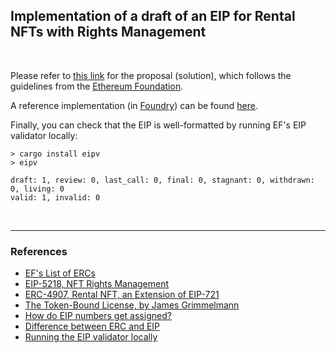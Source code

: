 ## Implementation of a draft of an EIP for Rental NFTs with Rights Management


<br>

Please refer to [this link](eip-9999.md) for the proposal (solution), which follows the guidelines from the [Ethereum Foundation](https://github.com/ethereum/EIPs).

A reference implementation (in [Foundry](https://book.getfoundry.sh/)) can be found [here](eip-9999-test/).


Finally, you can check that the EIP is well-formatted by running EF's EIP validator locally:

```shell
> cargo install eipv
> eipv

draft: 1, review: 0, last_call: 0, final: 0, stagnant: 0, withdrawn: 0, living: 0
valid: 1, invalid: 0
```

<br>

----

### References


* [EF's List of ERCs](https://eips.ethereum.org/erc)
* [EIP-5218, NFT Rights Management](https://eips.ethereum.org/EIPS/eip-5218)
* [ERC-4907, Rental NFT, an Extension of EIP-721](https://eips.ethereum.org/EIPS/eip-4907)
* [The Token-Bound License, by James Grimmelmann](https://eips.ethereum.org/assets/eip-5218/ic3license/ic3license.pdf)
* [How do EIP numbers get assigned?](https://ethereum-magicians.org/t/how-do-eip-numbers-get-assigned/9079/4)
* [Difference between ERC and EIP](https://ethereum.stackexchange.com/questions/44847/difference-and-relationship-if-any-between-erc-and-eip)
* [Running the EIP validator locally](https://github.com/ethereum/EIPs/tree/master?tab=readme-ov-file)
